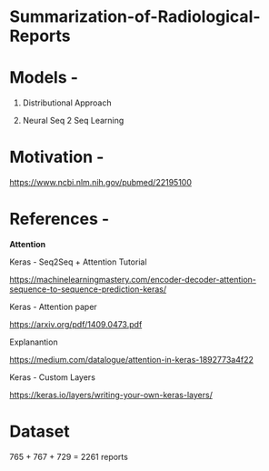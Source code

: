 # Summarization-of-Radiological-Reports

# Models -

1. Distributional Approach

2. Neural Seq 2 Seq Learning

# Motivation -

https://www.ncbi.nlm.nih.gov/pubmed/22195100


# References -

**Attention**

Keras - Seq2Seq + Attention Tutorial

https://machinelearningmastery.com/encoder-decoder-attention-sequence-to-sequence-prediction-keras/

Keras - Attention paper

https://arxiv.org/pdf/1409.0473.pdf

Explanantion

https://medium.com/datalogue/attention-in-keras-1892773a4f22

Keras - Custom Layers

https://keras.io/layers/writing-your-own-keras-layers/


# Dataset

765 + 767 + 729 = 2261 reports
